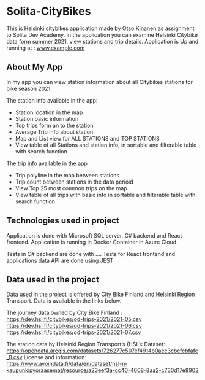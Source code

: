 # Solita-CityBikes
This is Helsinki citybikes application made by Otso Kinanen as assignment to Solita Dev Academy. 
In the application you can examine Helsinki Citybike data form summer 2021, view stations and trip details. 
Application is Up and running at : www.example.com


## About My App

In my app you can view station information about all Citybikes stations for bike season 2021. 

The station info available in the app: 
  - Station location in the map
  - Station basic information
  - Top trips form an to the station
  - Average Trip info about station
  - Map and List view for ALL STATIONS and TOP STATIONS
  - View table of all Stations and station info, in sortable and filterable table with search function

The trip info available in the app 
  - Trip polyline in the map between stations
  - Trip count between stations in the data perioid
  - View Top 25 most common trips on the map. 
  - View table of all trips with basic info in sortable and filterable table with search function
  
## Technologies used in project

Application is done with Microsoft SQL server, C# backend and React frontend. 
Application is running in Docker Container in Azure Cloud. 

Tests in C# backend are done with .... 
Tests for React frontend and applications data API are done using JEST 

## Data used in the project

Data used in the project is offered by City Bike Finland and Helsinki Region Transport. Data is available in the links below. 

The journey data owned by City Bike Finland : 
    https://dev.hsl.fi/citybikes/od-trips-2021/2021-05.csv
    https://dev.hsl.fi/citybikes/od-trips-2021/2021-06.csv
    https://dev.hsl.fi/citybikes/od-trips-2021/2021-07.csv
    
The station data by Helsinki Region Transport’s (HSL): 
    Dataset: https://opendata.arcgis.com/datasets/726277c507ef4914b0aec3cbcfcbfafc_0.csv
    License and information: https://www.avoindata.fi/data/en/dataset/hsl-n-kaupunkipyoraasemat/resource/a23eef3a-cc40-4608-8aa2-c730d17e8902
